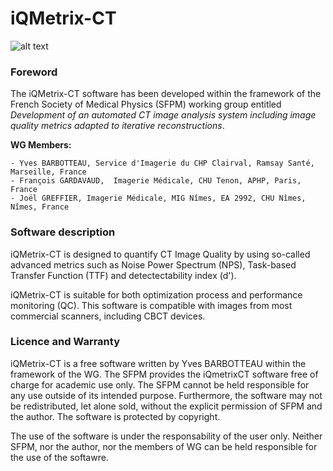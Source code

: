 # iQMetrix-CT

![alt text](https://github.com/SFPM/iQMetrix-CT/blob/main/image.jpg?raw=true)

### Foreword
The iQMetrix-CT software has been developed within the framework of the French Society of Medical Physics (SFPM) working group entitled *Development of an automated CT image analysis system including image quality metrics adapted to iterative reconstructions*.

**WG Members:**

	- Yves BARBOTTEAU, Service d'Imagerie du CHP Clairval, Ramsay Santé, Marseille, France
 	- François GARDAVAUD,  Imagerie Médicale, CHU Tenon, APHP, Paris, France
 	- Joël GREFFIER, Imagerie Médicale, MIG Nîmes, EA 2992, CHU Nîmes, Nîmes, France

### Software description
iQMetrix-CT is designed to quantify CT Image Quality by using so-called advanced metrics such as Noise Power Spectrum (NPS), Task-based Transfer Function (TTF) and detectectability index (d').

iQMetrix-CT is suitable for both optimization process and performance monitoring (QC). This software is compatible with images from most commercial scanners, including CBCT devices.
	
### Licence and Warranty
iQMetrix-CT is a free software written by Yves BARBOTTEAU within the framework of the WG. The SFPM provides the iQmetrixCT software free of charge for academic use only. The SFPM cannot be held responsible for any use outside of its intended purpose. Furthermore, the software may not be redistributed, let alone sold, without the explicit permission of SFPM and the author. The software is protected by copyright.

The use of the software is under the responsability of the user only. Neither SFPM, nor the author, nor the members of WG can be held responsible for the use of the softawre.
